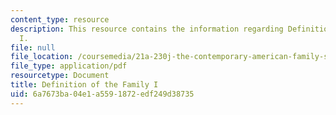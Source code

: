 ```yaml
---
content_type: resource
description: This resource contains the information regarding Definition of the Family
  I.
file: null
file_location: /coursemedia/21a-230j-the-contemporary-american-family-spring-2004/6a7673ba04e1a5591872edf249d38735_MIT21A_230JS04_defoffamily.pdf
file_type: application/pdf
resourcetype: Document
title: Definition of the Family I
uid: 6a7673ba-04e1-a559-1872-edf249d38735
---
```

